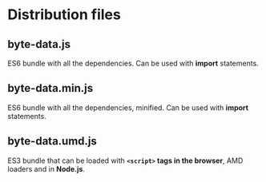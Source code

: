 # Distribution files

## byte-data.js
ES6 bundle with all the dependencies. Can be used with **import** statements.

## byte-data.min.js
ES6 bundle with all the dependencies, minified. Can be used with **import** statements.

## byte-data.umd.js
ES3 bundle that can be loaded with **```<script>``` tags in the browser**, AMD loaders and in **Node.js**.
